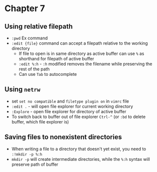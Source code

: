 # Chapter 7

## Using relative filepath

* `:pwd` Ex command
* `:edit {file}` command can accept a filepath relative to the working directory
  * If file to open is in same directory as active buffer can use `%` as shorthand for filepath of active buffer
  * `:edit %:h` - `:h` modified removes the filename while preserving the rest of the path
  * Can use `Tab` to autocomplete

## Using `netrw`

* set `set no compatible` and `filetype plugin on` in `vimrc` file
* `:edit .` - will open file explorer for current working directory
* `:Explore` - open file explorer for directory of active buffer
* To switch back to buffer out of file explorer `Ctrl-^` (or `:bd` to delete buffer, which file explorer is)

## Saving files to nonexistent directories

* When writing a file to a directory that doesn't yet exist, you need to `:!mkdir -p %:h`
* `mkdir -p` will create intermediate directories, while the `%:h` syntax will preserve path of buffer
